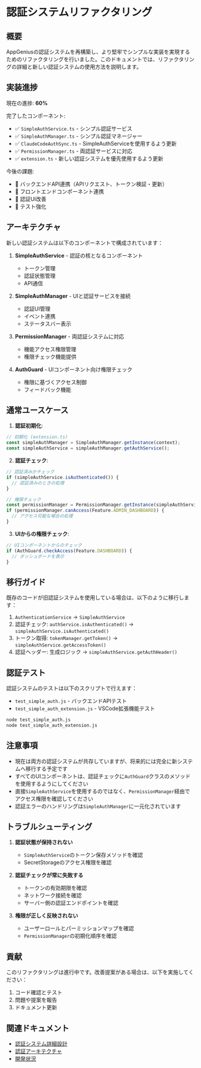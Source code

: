 # 認証システムリファクタリング

## 概要

AppGeniusの認証システムを再構築し、より堅牢でシンプルな実装を実現するためのリファクタリングを行いました。このドキュメントでは、リファクタリングの詳細と新しい認証システムの使用方法を説明します。

## 実装進捗

現在の進捗: **60%**

完了したコンポーネント:
- ✅ `SimpleAuthService.ts` - シンプル認証サービス
- ✅ `SimpleAuthManager.ts` - シンプル認証マネージャー
- ✅ `ClaudeCodeAuthSync.ts` - SimpleAuthServiceを使用するよう更新
- ✅ `PermissionManager.ts` - 両認証サービスに対応
- ✅ `extension.ts` - 新しい認証システムを優先使用するよう更新

今後の課題:
- 🔄 バックエンドAPI連携（APIリクエスト、トークン検証・更新）
- 🔄 フロントエンドコンポーネント連携
- 🔄 認証UI改善
- 🔄 テスト強化

## アーキテクチャ

新しい認証システムは以下のコンポーネントで構成されています：

1. **SimpleAuthService** - 認証の核となるコンポーネント
   - トークン管理
   - 認証状態管理
   - API通信

2. **SimpleAuthManager** - UIと認証サービスを接続
   - 認証UI管理
   - イベント連携
   - ステータスバー表示

3. **PermissionManager** - 両認証システムに対応
   - 機能アクセス権限管理
   - 権限チェック機能提供

4. **AuthGuard** - UIコンポーネント向け権限チェック
   - 権限に基づくアクセス制御
   - フィードバック機能

## 通常ユースケース

1. **認証初期化**:
```typescript
// 初期化 (extension.ts)
const simpleAuthManager = SimpleAuthManager.getInstance(context);
const simpleAuthService = simpleAuthManager.getAuthService();
```

2. **認証チェック**:
```typescript
// 認証済みかチェック
if (simpleAuthService.isAuthenticated()) {
  // 認証済みのときの処理
}

// 権限チェック
const permissionManager = PermissionManager.getInstance(simpleAuthService);
if (permissionManager.canAccess(Feature.ADMIN_DASHBOARD)) {
  // アクセス可能な場合の処理
}
```

3. **UIからの権限チェック**:
```typescript
// UIコンポーネントからのチェック
if (AuthGuard.checkAccess(Feature.DASHBOARD)) {
  // ダッシュボードを表示
}
```

## 移行ガイド

既存のコードが旧認証システムを使用している場合は、以下のように移行します：

1. `AuthenticationService` → `SimpleAuthService`
2. 認証チェック: `authService.isAuthenticated()` → `simpleAuthService.isAuthenticated()`
3. トークン取得: `tokenManager.getToken()` → `simpleAuthService.getAccessToken()`
4. 認証ヘッダー: 生成ロジック → `simpleAuthService.getAuthHeader()`

## 認証テスト

認証システムのテストは以下のスクリプトで行えます：

- `test_simple_auth.js` - バックエンドAPIテスト
- `test_simple_auth_extension.js` - VSCode拡張機能テスト

```bash
node test_simple_auth.js
node test_simple_auth_extension.js
```

## 注意事項

- 現在は両方の認証システムが共存していますが、将来的には完全に新システムへ移行する予定です
- すべてのUIコンポーネントは、認証チェックに`AuthGuard`クラスのメソッドを使用するようにしてください
- 直接`SimpleAuthService`を使用するのではなく、`PermissionManager`経由でアクセス権限を確認してください
- 認証エラーのハンドリングは`SimpleAuthManager`に一元化されています

## トラブルシューティング

1. **認証状態が保持されない**
   - `SimpleAuthService`のトークン保存メソッドを確認
   - SecretStorageのアクセス権限を確認

2. **認証チェックが常に失敗する**
   - トークンの有効期限を確認
   - ネットワーク接続を確認
   - サーバー側の認証エンドポイントを確認

3. **権限が正しく反映されない**
   - ユーザーロールとパーミッションマップを確認
   - `PermissionManager`の初期化順序を確認

## 貢献

このリファクタリングは進行中です。改善提案がある場合は、以下を実施してください：

1. コード確認とテスト
2. 問題や提案を報告
3. ドキュメント更新

## 関連ドキュメント

- [認証システム詳細設計](./scopes/auth-system-refactoring-scope.md)
- [認証アーキテクチャ](./auth_architecture.md)
- [開発状況](./CURRENT_STATUS.md)
